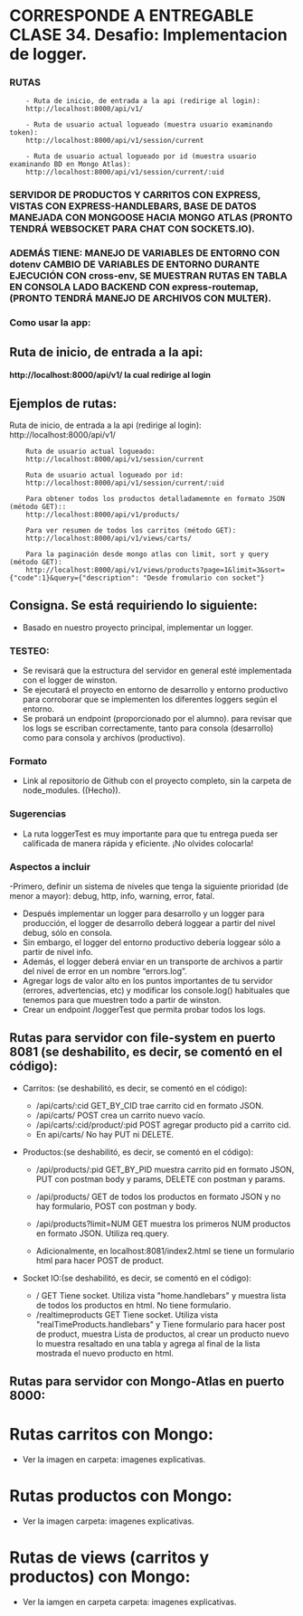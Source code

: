 
# CORRESPONDE  A ENTREGABLE CLASE 34. Desafio: Implementacion de logger.
###  RUTAS
        - Ruta de inicio, de entrada a la api (redirige al login): 
        http://localhost:8000/api/v1/

        - Ruta de usuario actual logueado (muestra usuario examinando token):
        http://localhost:8000/api/v1/session/current

        - Ruta de usuario actual logueado por id (muestra usuario examinando BD en Mongo Atlas):
        http://localhost:8000/api/v1/session/current/:uid

###  SERVIDOR DE PRODUCTOS Y CARRITOS CON EXPRESS, VISTAS CON EXPRESS-HANDLEBARS, BASE DE DATOS MANEJADA CON MONGOOSE HACIA MONGO ATLAS (PRONTO TENDRÁ WEBSOCKET PARA CHAT CON SOCKETS.IO). 
### ADEMÁS TIENE: MANEJO DE VARIABLES DE ENTORNO CON dotenv CAMBIO DE VARIABLES DE ENTORNO DURANTE EJECUCIÓN CON cross-env, SE MUESTRAN RUTAS EN TABLA EN CONSOLA LADO BACKEND CON express-routemap, (PRONTO TENDRÁ MANEJO DE ARCHIVOS CON MULTER).

### Como usar la app:
<h2> Ruta de inicio, de entrada a la api:   </h2>
<h4> http://localhost:8000/api/v1/  la cual redirige al login </h4>

 <h2>Ejemplos de rutas:</h2>
        Ruta de inicio, de entrada a la api (redirige al login): 
        http://localhost:8000/api/v1/

        Ruta de usuario actual logueado:
        http://localhost:8000/api/v1/session/current

        Ruta de usuario actual logueado por id:
        http://localhost:8000/api/v1/session/current/:uid

        Para obtener todos los productos detalladamemnte en formato JSON (método GET)::
        http://localhost:8000/api/v1/products/

        Para ver resumen de todos los carritos (método GET):
        http://localhost:8000/api/v1/views/carts/

        Para la paginación desde mongo atlas con limit, sort y query (método GET):
        http://localhost:8000/api/v1/views/products?page=1&limit=3&sort={"code":1}&query={"description": "Desde fromulario con socket"}
## Consigna. Se está requiriendo lo siguiente:
- Basado en nuestro proyecto principal, implementar un logger.

### TESTEO:
- Se revisará que la estructura del servidor en general esté implementada con el logger de winston.
- Se ejecutará el proyecto en entorno de desarrollo y entorno productivo para corroborar que se implementen los diferentes loggers según el entorno.
- Se probará un endpoint (proporcionado por el alumno). para revisar que los logs se escriban correctamente, tanto para consola (desarrollo) como para consola y archivos (productivo).


### Formato

- Link al repositorio de Github con el proyecto completo, sin la carpeta de node_modules. ((Hecho)).

### Sugerencias
- La ruta loggerTest es muy importante para que tu entrega pueda ser calificada de manera rápida y eficiente. ¡No olvides colocarla!

### Aspectos a incluir
-Primero, definir un sistema de niveles que tenga la siguiente prioridad (de menor a mayor):
debug, http, info, warning, error, fatal.
- Después implementar un logger para desarrollo y un logger para producción, el logger de desarrollo deberá loggear a partir del nivel debug, sólo en consola.
- Sin embargo, el logger del entorno productivo debería loggear sólo a partir de nivel info.
- Además, el logger deberá enviar en un transporte de archivos a partir del nivel de error en un nombre “errors.log”.
- Agregar logs de valor alto en los puntos importantes de tu servidor (errores, advertencias, etc) y modificar los console.log() habituales que tenemos para que muestren todo a partir de winston.
- Crear un endpoint /loggerTest que permita probar todos los logs.

## Rutas para servidor con file-system en puerto 8081 (se deshabilito, es decir, se comentó en el código):

- Carritos: (se deshabilitó, es decir, se comentó en el código):
    - /api/carts/:cid   GET_BY_CID  trae carrito cid en formato JSON.
    - /api/carts/   POST crea un carrito nuevo vacío.
    - /api/carts/:cid/product/:pid  POST agregar producto pid a carrito cid.
    - En api/carts/  No hay PUT ni DELETE.

- Productos:(se deshabilitó, es decir, se comentó en el código):
    - /api/products/:pid GET_BY_PID muestra carrito pid en formato JSON, PUT con postman body y params, DELETE con postman y params.
    - /api/products/ GET de todos los productos en formato JSON y no hay formulario, POST con postman y body.
    - /api/products?limit=NUM GET muestra los primeros NUM productos en formato JSON. Utiliza req.query.

    - Adicionalmente, en localhost:8081/index2.html se tiene un formulario html para hacer POST de product.

- Socket IO:(se deshabilitó, es decir, se comentó en el código):
    - /    GET    Tiene socket. Utiliza vista "home.handlebars" y muestra lista de todos los productos en html. No tiene formulario.
    - /realtimeproducts  GET   Tiene socket. Utiliza vista "realTimeProducts.handlebars" y Tiene formulario para hacer post de product, muestra Lista de productos, al crear un producto nuevo lo muestra resaltado en una tabla y agrega al final de la lista mostrada el nuevo producto en html.

## Rutas para servidor con Mongo-Atlas en puerto 8000:

# Rutas carritos con Mongo:

- Ver la imagen en carpeta: imagenes explicativas.

# Rutas productos con Mongo:

-  Ver la imagen carpeta: imagenes explicativas.

# Rutas de  views (carritos y productos) con Mongo: 

- Ver la iamgen en carpeta carpeta: imagenes explicativas.
